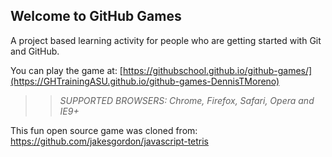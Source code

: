 ## Welcome to GitHub Games

A project based learning activity for people who are getting started with Git and GitHub.

You can play the game at: [https://githubschool.github.io/github-games/](https://GHTrainingASU.github.io/github-games-DennisTMoreno)

>> _*SUPPORTED BROWSERS*: Chrome, Firefox, Safari, Opera and IE9+_

This fun open source game was cloned from: https://github.com/jakesgordon/javascript-tetris
